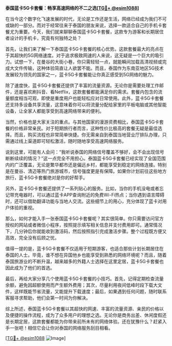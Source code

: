 **泰国蓝卡5G卡套餐：畅享高速网络的不二之选[[TG💪+ @esim1088](https://t.me/s/esim1088)]**

在当今这个数字化飞速发展的时代，无论是工作还是生活，网络已经成为我们不可或缺的一部分。而对于经常往来于泰国的朋友来说，选择一款适合自己的手机卡套餐尤为重要。今天，我们就来聊聊泰国蓝卡5G卡套餐，这款专为游客和长期居住者设计的手机卡，究竟有何独特之处？

首先，让我们来了解一下泰国蓝卡5G卡套餐的核心优势。这款套餐最大的亮点在于其超快的5G网络速度。对于追求极致网速的人来说，这无疑是一个巨大的吸引力。试想一下，在曼谷的大街小巷，你只需轻轻一点，就能瞬间加载高清视频或完成大文件传输，这种体验简直让人欲罢不能。而且，泰国作为东南亚地区5G技术发展较为领先的国家之一，蓝卡5G卡套餐能让你真正感受到5G网络的魅力。

除了速度快，蓝卡5G卡套餐还提供了丰富的流量资源。无论你是需要处理工作邮件，还是喜欢刷抖音、看Netflix，这款套餐都能满足你的需求。套餐内包含的流量额度相当可观，即使是重度用户也能轻松应对日常使用。此外，蓝卡5G卡套餐还支持多设备共享流量，这意味着你可以将流量分配给家里的平板电脑或其他智能设备，让全家人都能享受到高速网络带来的便利。

当然，价格也是大家关注的重点。与其他国家的漫游资费相比，泰国蓝卡5G卡套餐的价格非常亲民。对于短期旅行者而言，这种性价比极高的套餐无疑是最佳选择。而且，购买流程也非常简单快捷。你无需亲自到泰国当地营业厅排队办理，只需通过线上渠道即可轻松激活，随时随地享受高速网络服务。

说到这里，可能有人会问：“我听说泰国的网络信号覆盖不够好，会不会出现信号断断续续的情况？”这一点完全不用担心。泰国蓝卡5G卡套餐已经实现了全国范围内的广泛覆盖，无论是繁华都市还是偏远乡村，都能享受到稳定的网络连接。特别是在曼谷、清迈等热门旅游城市，信号强度更是有保障。如果你计划前往这些地方旅行，蓝卡5G卡套餐绝对是你的好帮手。

另外，蓝卡5G卡套餐还提供了一系列贴心的服务。比如，当你的手机没电或者忘记带充电器时，可以通过蓝卡APP查询附近的免费Wi-Fi热点；当你遇到语言障碍时，还可以借助翻译功能与当地人交流。这些细节上的用心，充分体现了蓝卡对用户体验的重视。

那么，如何才能入手一张泰国蓝卡5G卡套餐呢？其实很简单。你只需要访问官方授权的网站或者微信小程序，按照提示填写相关信息并支付费用即可。通常情况下，几分钟后你就能收到激活码，然后按照指引完成激活步骤。整个过程既方便又高效，完全没有后顾之忧。

值得一提的是，蓝卡5G卡套餐不仅适用于短期游客，也适合那些计划长期居住在泰国的人士。毕竟，谁不想在异国他乡也能享受到熟悉的网络环境呢？而且，随着泰国旅游业的不断升温，越来越多的外籍人士选择在这里定居，蓝卡5G卡套餐也因此成为了他们的首选。

最后，再给大家分享几个使用蓝卡5G卡套餐的小技巧。首先，记得定期检查流量余额，避免因超额使用而产生额外费用；其次，尽量利用夜间低峰时段下载大文件，这样既能节省流量，又能提升下载速度；最后，如果遇到任何问题，随时联系客服寻求帮助，他们会第一时间为你解决。

综上所述，泰国蓝卡5G卡套餐以其超快的网速、丰富的流量资源、亲民的价格以及便捷的操作流程，成为了众多用户的理想之选。无论你是商务出差、休闲度假还是长期定居，这款套餐都能为你带来前所未有的网络体验。还在犹豫什么？赶紧入手一张吧！相信它会让你对泰国的网络服务刮目相看。

[[TG💪+ @esim1088](https://t.me/s/esim1088) ![Image](https://i.postimg.cc/4NQfJmqS/Snipaste-2025-05-13-00-14-12.png)]